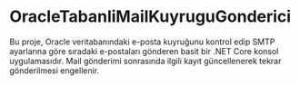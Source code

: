 # OracleTabanliMailKuyruguGonderici
 Bu proje, Oracle veritabanındaki e-posta kuyruğunu kontrol edip SMTP ayarlarına göre sıradaki e-postaları gönderen basit bir .NET Core konsol uygulamasıdır. Mail gönderimi sonrasında ilgili kayıt güncellenerek tekrar gönderilmesi engellenir.
